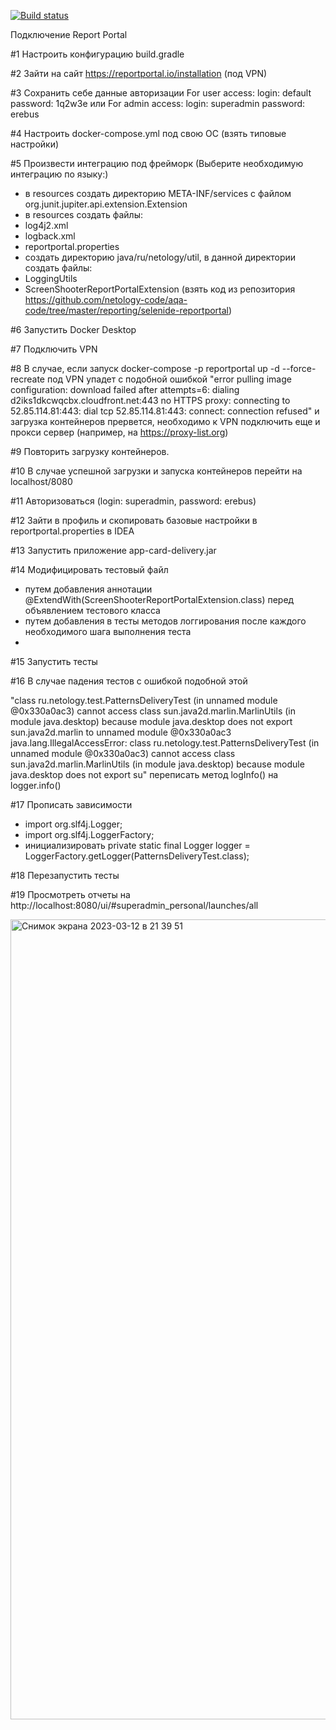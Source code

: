[![Build status](https://ci.appveyor.com/api/projects/status/h3hmpgpf551q772g/branch/master?svg=true)](https://ci.appveyor.com/project/nickolichev/patterns/branch/master)

Подключение Report Portal

#1 Настроить конфигурацию build.gradle

#2 Зайти на сайт https://reportportal.io/installation (под VPN)

#3 Сохранить себе данные авторизации 
For user access: login: default password: 1q2w3e или For admin access: login: superadmin password: erebus

#4 Настроить docker-compose.yml под свою ОС (взять типовые настройки)

#5 Произвести интеграцию под фрейморк (Выберите необходимую интеграцию по языку:)
- в resources создать директорию META-INF/services с файлом org.junit.jupiter.api.extension.Extension
- в resources создать файлы:
- log4j2.xml
- logback.xml
- reportportal.properties
- создать директорию java/ru/netology/util, в данной директории создать файлы:
- LoggingUtils 
- ScreenShooterReportPortalExtension
(взять код из репозитория https://github.com/netology-code/aqa-code/tree/master/reporting/selenide-reportportal)

#6 Запустить Docker Desktop

#7 Подключить VPN

#8 В случае, если запуск docker-compose -p reportportal up -d --force-recreate под VPN упадет с подобной ошибкой 
"error pulling image configuration: download failed after attempts=6: dialing d2iks1dkcwqcbx.cloudfront.net:443 no HTTPS proxy: connecting to 52.85.114.81:443: dial tcp 52.85.114.81:443: connect: connection refused" и загрузка контейнеров прервется, необходимо к VPN подключить еще и прокси сервер (например, на https://proxy-list.org) 

#9 Повторить загрузку контейнеров. 

#10 В случае успешной загрузки и запуска контейнеров перейти на localhost/8080

#11 Авторизоваться (login: superadmin, password: erebus)

#12 Зайти в профиль и скопировать базовые настройки в reportportal.properties в IDEA

#13 Запустить приложение app-card-delivery.jar

#14 Модифицировать тестовый файл 

- путем добавления аннотации @ExtendWith(ScreenShooterReportPortalExtension.class) перед объявлением тестового класса
- путем добавления в тесты методов логгирования после каждого необходимого шага выполнения теста
- 
#15 Запустить тесты

#16 В случае падения тестов с ошибкой подобной этой 

"class ru.netology.test.PatternsDeliveryTest (in unnamed module @0x330a0ac3) cannot access class sun.java2d.marlin.MarlinUtils (in module java.desktop) because module java.desktop does not export sun.java2d.marlin to unnamed module @0x330a0ac3
java.lang.IllegalAccessError: class ru.netology.test.PatternsDeliveryTest (in unnamed module @0x330a0ac3) cannot access class sun.java2d.marlin.MarlinUtils (in module java.desktop) because module java.desktop does not export su"
переписать метод logInfo() на logger.info()

#17 Прописать зависимости 

- import org.slf4j.Logger;
- import org.slf4j.LoggerFactory;
- инициализировать private static final Logger logger = LoggerFactory.getLogger(PatternsDeliveryTest.class);

#18 Перезапустить тесты

#19 Просмотреть отчеты на http://localhost:8080/ui/#superadmin_personal/launches/all

<img width="1280" alt="Снимок экрана 2023-03-12 в 21 39 51" src="https://user-images.githubusercontent.com/102659571/224567120-2ce3bdf3-a915-48ae-be70-b2faef04c016.png">

